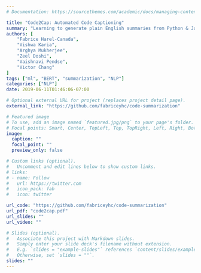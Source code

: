 ```yaml
---
# Documentation: https://sourcethemes.com/academic/docs/managing-content/

title: "Code2Cap: Automated Code Captioning"
summary: "Learning to generate plain English summaries from Python & Java code snippets with BERT transformers."
authors: [
	"Fabrice Harel-Canada",
	"Vishwa Karia",
	"Arghya Mukherjee",
	"Zeel Doshi",
	"Vaishnavi Pendse",
	"Victor Chang"
]
tags: ["ml", "BERT", "summarization", "NLP"]
categories: ["NLP"]
date: 2019-06-11T01:46:06-07:00

# Optional external URL for project (replaces project detail page).
external_link: "https://github.com/fabriceyhc/code-summarization"

# Featured image
# To use, add an image named `featured.jpg/png` to your page's folder.
# Focal points: Smart, Center, TopLeft, Top, TopRight, Left, Right, BottomLeft, Bottom, BottomRight.
image:
  caption: ""
  focal_point: ""
  preview_only: false

# Custom links (optional).
#   Uncomment and edit lines below to show custom links.
# links:
# - name: Follow
#   url: https://twitter.com
#   icon_pack: fab
#   icon: twitter

url_code: "https://github.com/fabriceyhc/code-summarization"
url_pdf: "code2cap.pdf"
url_slides: ""
url_video: ""

# Slides (optional).
#   Associate this project with Markdown slides.
#   Simply enter your slide deck's filename without extension.
#   E.g. `slides = "example-slides"` references `content/slides/example-slides.md`.
#   Otherwise, set `slides = ""`.
slides: ""
---
```

